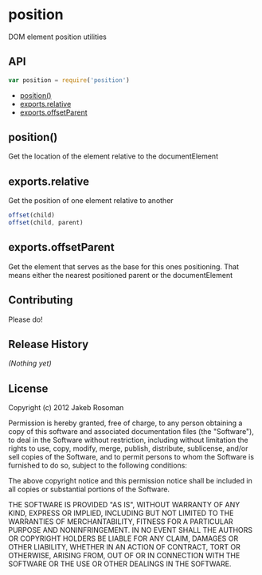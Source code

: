 # position

DOM element position utilities

## API

```javascript
var position = require('position')
```
  - [position()](#position)
  - [exports.relative](#exportsrelative)
  - [exports.offsetParent](#exportsoffsetparent)

## position()

  Get the location of the element relative to the documentElement

## exports.relative

  Get the position of one element relative to another
  
```js
offset(child)
offset(child, parent)
```

## exports.offsetParent

  Get the element that serves as the base for this ones positioning.
  That means either the nearest positioned parent or the documentElement

## Contributing
Please do!

## Release History
_(Nothing yet)_

## License
Copyright (c) 2012 Jakeb Rosoman

Permission is hereby granted, free of charge, to any person
obtaining a copy of this software and associated documentation
files (the "Software"), to deal in the Software without
restriction, including without limitation the rights to use,
copy, modify, merge, publish, distribute, sublicense, and/or sell
copies of the Software, and to permit persons to whom the
Software is furnished to do so, subject to the following
conditions:

The above copyright notice and this permission notice shall be
included in all copies or substantial portions of the Software.

THE SOFTWARE IS PROVIDED "AS IS", WITHOUT WARRANTY OF ANY KIND,
EXPRESS OR IMPLIED, INCLUDING BUT NOT LIMITED TO THE WARRANTIES
OF MERCHANTABILITY, FITNESS FOR A PARTICULAR PURPOSE AND
NONINFRINGEMENT. IN NO EVENT SHALL THE AUTHORS OR COPYRIGHT
HOLDERS BE LIABLE FOR ANY CLAIM, DAMAGES OR OTHER LIABILITY,
WHETHER IN AN ACTION OF CONTRACT, TORT OR OTHERWISE, ARISING
FROM, OUT OF OR IN CONNECTION WITH THE SOFTWARE OR THE USE OR
OTHER DEALINGS IN THE SOFTWARE.
